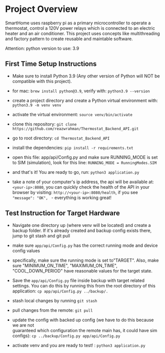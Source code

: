 # Project Overview
SmartHome uses raspberry pi as a primary microcontroller to operate a thermostat, control a 120V power relays which is connected to an electric heater and an air conditioner. This project uses concepts like multithreading and factory pattern to create reusable and maintable software. 

Attention: python version to use: 3.9

## First Time Setup Instructions  

- Make sure to install Python 3.9 (Any other version of Python will NOT be  
compatible with this project). 

- for mac: ```brew install python@3.9```, verify with: ```python3.9 --version```

- create a project directory and create a Python virtual environment with: 
```python3.9 -m venv venv``` 

- activate the virtual environment: ```source venv/bin/activate``` 

- clone this repository: ```git clone https://github.com/reazwrahman/Thermostat_Backend_API.git```  

- go to root directory: ```cd Thermostat_Backend_API```

- install the dependencies: ```pip install -r requirements.txt``` 

- open this file: app/api/Config.py and make sure RUNNING_MODE is set to SIM (simulation), look for this line: ```RUNNING_MODE = RunningModes.SIM``` 

- and that's it! You are ready to go, run: ```python3 application.py``` 

- take a note of your computer's ip address, the api will be available at: 
```<your-ip>:8080```, you can quickly check the health of the API in your browser 
by visiting: ```http://<your-ip>:8080/health```, if you see 
```"message": "OK", ``` - everything is working great! 



## Test Instruction for Target Hardware

- Navigate one directory up (where venv will be located) and create a backup folder. 
If it's already created and backup config exists there, jump to git stash and git pull 

- make sure ```app/api/Config.py``` has the correct running mode and device config values  

- specifically, make sure the running mode is set to"TARGET". Also, make sure "MINIMUM_ON_TIME", 
"MAXIMUM_ON_TIME", "COOL_DOWN_PERIOD" have reasonable values for the target 
state.  

- Save the ```app/api/Config.py``` file inside backup with target related settings. 
You can do this by running this from the root directory of this application: 
```cp app/api/Config.py ../backup/.```

- stash local changes by running ```git stash``` 

- pull changes from the remote: ```git pull``` 

- update the config with backed up config (we have to do this because we are not  
guaranteed which configuration the remote main has, it could have sim configs): 
```cp ../backup/Config.py app/api/Config.py``` 

- activate venv and you are ready to test! : ```python3 application.py```

